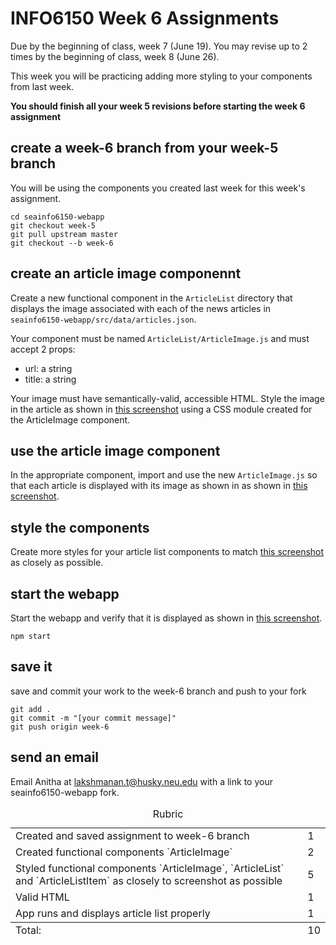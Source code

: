 # INFO6150 Week 6 Assignments

Due by the beginning of class, week 7 (June 19).
You may revise up to 2 times by the beginning of class, week 8 (June 26).

This week you will be practicing adding more styling to your components from last week.

**You should finish all your week 5 revisions before starting the week 6 assignment**

## create a week-6 branch from your week-5 branch

You will be using the components you created last week for this week's assignment.

```
cd seainfo6150-webapp
git checkout week-5
git pull upstream master
git checkout --b week-6
```

## create an article image componennt

Create a new functional component in the `ArticleList` directory that displays the image associated with each of the news articles in `seainfo6150-webapp/src/data/articles.json`.

Your component must be named `ArticleList/ArticleImage.js` and must accept 2 props:

- url: a string
- title: a string

Your image must have semantically-valid, accessible HTML. Style the image in the article as shown in <a href="./week-6-list.png">this screenshot</a> using a CSS module created for the ArticleImage component.

## use the article image component

In the appropriate component, import and use the new `ArticleImage.js` so that each article is displayed with its image as shown in as shown in <a href="./week-6-list.png">this screenshot</a>.

## style the components

Create more styles for your article list components to match <a href="./week-6-list.png">this screenshot</a> as closely as possible.

## start the webapp

Start the webapp and verify that it is displayed as shown in <a href="./week-6-list.png">this screenshot</a>.

```
npm start
```

## save it

save and commit your work to the week-6 branch and push to your fork

```
git add .
git commit -m "[your commit message]"
git push origin week-6
```

## send an email

Email Anitha at lakshmanan.t@husky.neu.edu with a link to your seainfo6150-webapp fork.

<table>
  <caption>Rubric</caption>
  <tbody>
    <tr>
      <td>Created and saved assignment to week-6 branch</td>
      <td>1</td>
    </tr>
    <tr>
      <td>Created functional components `ArticleImage`</td>
      <td>2</td>
    </tr>
    <tr>
      <td>Styled functional components `ArticleImage`, `ArticleList` and `ArticleListItem` as closely to screenshot as possible</td>
      <td>5</td>
    </tr>
    <tr>
      <td>Valid HTML</td>
      <td>1</td>
    </tr>
    <tr>
      <td>App runs and displays article list properly</td>
      <td>1</td>
    </tr>
  </tbody>
  <tfoot>
    <td>Total:</td>
    <td>10</td>
  </tfoot>
</table>
